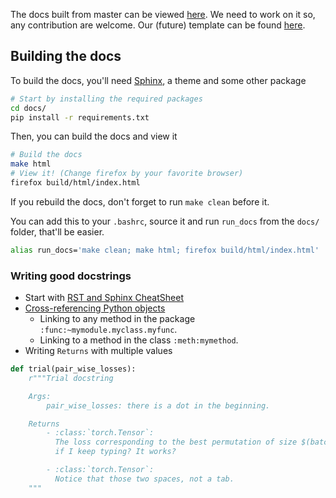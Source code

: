 The docs built from master can be viewed [here](https://mpariente.github.io/asteroid/).
We need to work on it so, any contribution are welcome.
Our (future) template can be found
[here](https://github.com/mpariente/asteroid_sphinx_theme).

## Building the docs
To build the docs, you'll need [Sphinx](https://www.sphinx-doc.org/en/master/),
a theme and some other package
```bash
# Start by installing the required packages
cd docs/
pip install -r requirements.txt
```
Then, you can build the docs and view it
```bash
# Build the docs
make html
# View it! (Change firefox by your favorite browser)
firefox build/html/index.html
```
If you rebuild the docs, don't forget to run `make clean` before it.

You can add this to your `.bashrc`, source it and run `run_docs`
from the `docs/` folder, that'll be easier.
```bash
alias run_docs='make clean; make html; firefox build/html/index.html'
```


### Writing good docstrings

- Start with [RST and Sphinx CheatSheet](https://thomas-cokelaer.info/tutorials/sphinx/rest_syntax.html)
- [Cross-referencing Python objects](https://www.sphinx-doc.org/en/master/usage/restructuredtext/domains.html#cross-referencing-python-objects)
    - Linking to any method in the package `:func:~mymodule.myclass.myfunc`.
    - Linking to a method in the class `:meth:mymethod`.
- Writing `Returns` with multiple values
```python
def trial(pair_wise_losses):
    r"""Trial docstring

    Args:
        pair_wise_losses: there is a dot in the beginning.

    Returns
        - :class:`torch.Tensor`:
          The loss corresponding to the best permutation of size $(batch,)$. and
          if I keep typing? It works?

        - :class:`torch.Tensor`:
          Notice that those two spaces, not a tab.
    """
```
